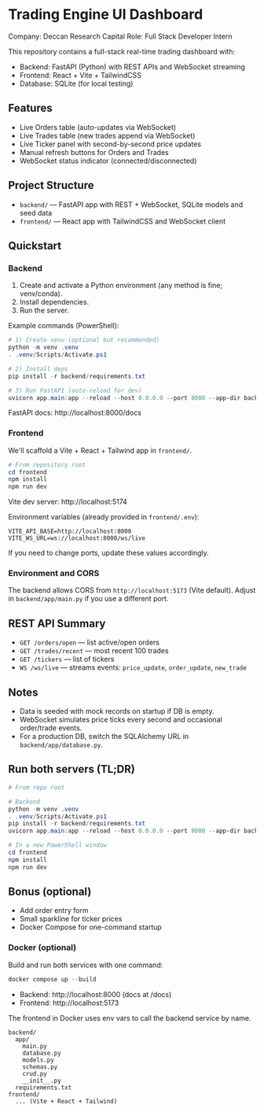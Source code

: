 # Trading Engine UI Dashboard

Company: Deccan Research Capital
Role: Full Stack Developer Intern

This repository contains a full-stack real-time trading dashboard with:
- Backend: FastAPI (Python) with REST APIs and WebSocket streaming
- Frontend: React + Vite + TailwindCSS
- Database: SQLite (for local testing)

## Features
- Live Orders table (auto-updates via WebSocket)
- Live Trades table (new trades append via WebSocket)
- Live Ticker panel with second-by-second price updates
- Manual refresh buttons for Orders and Trades
- WebSocket status indicator (connected/disconnected)

## Project Structure
- `backend/` — FastAPI app with REST + WebSocket, SQLite models and seed data
- `frontend/` — React app with TailwindCSS and WebSocket client

## Quickstart

### Backend
1. Create and activate a Python environment (any method is fine; venv/conda).
2. Install dependencies.
3. Run the server.

Example commands (PowerShell):

```powershell
# 1) Create venv (optional but recommended)
python -m venv .venv
. .venv/Scripts/Activate.ps1

# 2) Install deps
pip install -r backend/requirements.txt

# 3) Run FastAPI (auto-reload for dev)
uvicorn app.main:app --reload --host 0.0.0.0 --port 8000 --app-dir backend
```

FastAPI docs: http://localhost:8000/docs

### Frontend
We'll scaffold a Vite + React + Tailwind app in `frontend/`.

```powershell
# From repository root
cd frontend
npm install
npm run dev
```

Vite dev server: http://localhost:5174

Environment variables (already provided in `frontend/.env`):

```
VITE_API_BASE=http://localhost:8000
VITE_WS_URL=ws://localhost:8000/ws/live
```

If you need to change ports, update these values accordingly.

### Environment and CORS
The backend allows CORS from `http://localhost:5173` (Vite default). Adjust in `backend/app/main.py` if you use a different port.

## REST API Summary
- `GET /orders/open` — list active/open orders
- `GET /trades/recent` — most recent 100 trades
- `GET /tickers` — list of tickers
- `WS /ws/live` — streams events: `price_update`, `order_update`, `new_trade`

## Notes
- Data is seeded with mock records on startup if DB is empty.
- WebSocket simulates price ticks every second and occasional order/trade events.
- For a production DB, switch the SQLAlchemy URL in `backend/app/database.py`.

## Run both servers (TL;DR)

```powershell
# From repo root

# Backend
python -m venv .venv
. .venv/Scripts/Activate.ps1
pip install -r backend/requirements.txt
uvicorn app.main:app --reload --host 0.0.0.0 --port 8000 --app-dir backend

# In a new PowerShell window
cd frontend
npm install
npm run dev
```

## Bonus (optional)
- Add order entry form
- Small sparkline for ticker prices
- Docker Compose for one-command startup

### Docker (optional)

Build and run both services with one command:

```powershell
docker compose up --build
```

- Backend: http://localhost:8000 (docs at /docs)
- Frontend: http://localhost:5173

The frontend in Docker uses env vars to call the backend service by name.

```
backend/
  app/
    main.py
    database.py
    models.py
    schemas.py
    crud.py
    __init__.py
  requirements.txt
frontend/
  ... (Vite + React + Tailwind)
```
